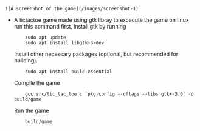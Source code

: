 	![A screenShot of the game](/images/screenshot-1)
 - A tictactoe game made using gtk libray
    to excecute the game on linux run this command
    first, install gtk by running
    ```
        sudo apt update
        sudo apt install libgtk-3-dev
    ```
    Install other necessary packages (optional, but recommended for building).
    ```
        sudo apt install build-essential
    ```
    Compile the game
    ```
        gcc src/tic_tac_toe.c `pkg-config --cflags --libs gtk+-3.0` -o build/game
    ```
    Run the game
    ```bash
        build/game
    ```

